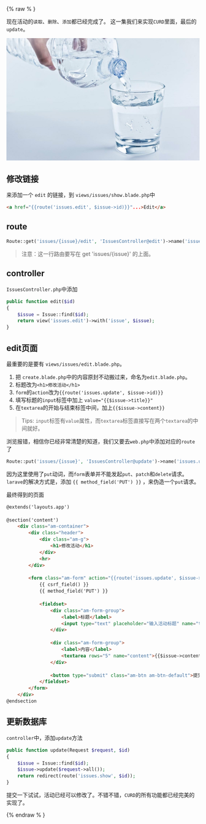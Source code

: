 {% raw % }

现在活动的`读取`、`删除`、`添加`都已经完成了。
这一集我们来实现`CURD`里面，最后的`update`。

![](media/15099747133489.jpg)

## 修改链接
来添加一个 `edit` 的链接，到 `views/issues/show.blade.php`中

```html
<a href="{{route('issues.edit', $issue->id)}}"...>Edit</a>
```

## route

```php
Route::get('issues/{issue}/edit', 'IssuesController@edit')->name('issues.edit');
```

> 注意：这一行路由要写在 get 'issues/{issue}' 的上面。


## controller

`IssuesController.php`中添加

```php
public function edit($id)
{
    $issue = Issue::find($id);
    return view('issues.edit')->with('issue', $issue);
}
```

## edit页面

最重要的是要有 `views/issues/edit.blade.php`。

1. 把 `create.blade.php`中的内容原封不动搬过来，命名为`edit.blade.php`。
2. 标题改为`<h1>修改活动</h1>`
3. `form`的`action`改为`{{route('issues.update', $issue->id)}}`
4. 填写标题的`input`标签中加上 `value="{{$issue->title}}"`
5. 在`textarea`的开始与结束标签中间，加上`{{$issue->content}}`

> Tips: `input`标签有`value`属性，而`textarea`标签直接写在两个`textarea`的中间就好。

浏览报错，相信你已经非常清楚的知道，我们又要去`web.php`中添加对应的`route`了

```php
Route::put('issues/{issue}', 'IssuesController@update')->name('issues.update');
```

因为这里使用了`put`动词，而`form`表单并不能发起`put`、`patch`和`delete`请求。
`larave`的解决方式是，添加 `{{ method_field('PUT') }}` ，来伪造一个`put`请求。

最终得到的页面

```html
@extends('layouts.app')

@section('content')
    <div class="am-container">
        <div class="header">
            <div class="am-g">
                <h1>修改活动</h1>
            </div>
            <hr>
        </div>

        <form class="am-form" action="{{route('issues.update', $issue->id)}}" method="post">
            {{ csrf_field() }}
            {{ method_field('PUT') }}
            
            <fieldset>
                <div class="am-form-group">
                    <label>标题</label>
                    <input type="text" placeholder="输入活动标题" name="title" value="{{$issue->title}}">
                </div>

                <div class="am-form-group">
                    <label>内容</label>
                    <textarea rows="5" name="content">{{$issue->content}}</textarea>
                </div>

                <button type="submit" class="am-btn am-btn-default">提交</button>
            </fieldset>
        </form>
    </div>
@endsection
```

## 更新数据库

`controller`中，添加`update`方法

```php
public function update(Request $request, $id)
{
    $issue = Issue::find($id);
    $issue->update($request->all());
    return redirect(route('issues.show', $id));
}
```

提交一下试试，活动已经可以修改了。不错不错，`CURD`的所有功能都已经完美的实现了。

{% endraw % }

